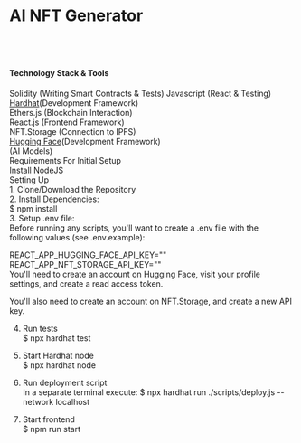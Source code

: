 <h1>AI NFT Generator<h1/></h1><br>
<h4>Technology Stack & Tools</h4>
Solidity (Writing Smart Contracts & Tests)
Javascript (React & Testing)<br>
  <a href="https://hardhat.org/">Hardhat</a>(Development Framework)<br>
Ethers.js (Blockchain Interaction)<br>
React.js (Frontend Framework)<br>
NFT.Storage (Connection to IPFS)<br>
   <a href="https://hardhat.org/">Hugging Face</a>(Development Framework)<br>(AI Models) <br>
Requirements For Initial Setup<br>
Install NodeJS<br>
Setting Up<br>
1. Clone/Download the Repository<br>
2. Install Dependencies:<br>
$ npm install<br>
3. Setup .env file:<br>
Before running any scripts, you'll want to create a .env file with the following values (see .env.example):<br>

REACT_APP_HUGGING_FACE_API_KEY=""<br>
REACT_APP_NFT_STORAGE_API_KEY=""<br>
You'll need to create an account on Hugging Face, visit your profile settings, and create a read access token.<br>

You'll also need to create an account on NFT.Storage, and create a new API key.<br>

4. Run tests<br>
$ npx hardhat test<br>

5. Start Hardhat node<br>
$ npx hardhat node<br>

6. Run deployment script<br>
In a separate terminal execute: $ npx hardhat run ./scripts/deploy.js --network localhost<br>

7. Start frontend<br>
$ npm run start
